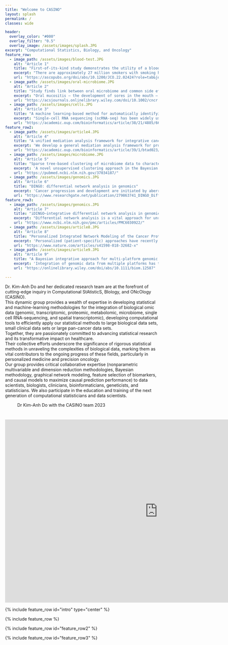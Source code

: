 ```yaml
---
title: "Welcome to CASINO"
layout: splash
permalink: /
classes: wide

header:
  overlay_color: "#000"
  overlay_filter: "0.5"
  overlay_image: /assets/images/splash.JPG
excerpt: "Computational Statistics, Biology, and Oncology"
feature_row:
  - image_path: /assets/images/blood-test.JPG
    alt: "Article 1"
    title: "First-of-its-kind study demonstrates the utility of a blood-based biomarker test together with a risk model based on subject characteristics for identifying asymptomatic individuals at high-risk of developing a lethal lung cancer."
    excerpt: "There are approximately 27 million smokers with smoking history of greater than 10 pack-year in the US. It is expected to have 1,341,900 deaths from lung cancer during the next 20 years (67,095 death per year). Our recent study shows a 9% improvement in the sensitivity of detecting lethal lung cancer by comparing the performance of our LungSpot test with current USPSTF criteria.  This is  equivalents to saving additional 24,154 lives from lung cancer death in the US during the next 20 years (1,208 per year) compared to current screening guideline."
    url: "https://ascopubs.org/doi/abs/10.1200/JCO.22.02424?role=tab&journalCode=jco"
  - image_path: /assets/images/oral-microbiome.JPG
    alt: "Article 2"
    title: "Study finds link between oral microbiome and common side effect in patients with head and neck cancer"
    excerpt: "Oral mucositis – the development of sores in the mouth – is a common side effect for patients with head and neck cancers, affecting as many as 90%. It can lead to difficulty eating, weight loss, and readmission or prolonged hospital stays to manage pain or infections. In a new study researchers investigated the influence of oral microbial features on the severity of oral mucositis during and after treatment for patients with squamous cell carcinoma of the head and neck. The research, part of an ongoing project to better understand the mechanisms behind oral mucositis, revealed associations of several specific microbiome features that both positively and negatively correlated with oral mucositis severity. These findings suggest the potential to personalize treatment plans with tailored microbiome interventions that could help minimize severity."
    url: "https://acsjournals.onlinelibrary.wiley.com/doi/10.1002/cncr.35001"
  - image_path: /assets/images/cells.JPG
    alt: "Article 3"
    title: "A machine learning-based method for automatically identifying novel cells in annotating single-cell RNA-seq data"
    excerpt: "Single-cell RNA sequencing (scRNA-seq) has been widely used to decompose complex tissues into functionally distinct cell types. The first and usually the most important step of scRNA-seq data analysis is to accurately annotate the cell labels. In recent years, many supervised annotation methods have been developed and shown to be more convenient and accurate than unsupervised cell clustering. We developed a straightforward yet effective method combining autoencoder with iterative feature selection to automatically identify novel cells from scRNA-seq data. Our method trains an autoencoder with the labeled training data and applies the autoencoder to the testing data to obtain reconstruction errors. By iteratively selecting features that demonstrate a bi-modal pattern and reclustering the cells using the selected feature, our method can accurately identify novel cells that are not present in the training data."
    url: "https://academic.oup.com/bioinformatics/article/38/21/4885/6694844"
feature_row2:
  - image_path: /assets/images/article4.JPG
    alt: "Article 4"
    title: "A unified mediation analysis framework for integrative cancer proteogenomics with clinical outcomes"
    excerpt: 'We develop a general mediation analysis framework for proteogenomic data that include multiple exposures, multivariate mediators on various scales of effects as appropriate for continuous, binary and survival outcomes. Multilevel molecular profiling of tumors and the integrative analysis with clinical outcomes have enabled a deeper characterization of cancer treatment. Mediation analysis has emerged as a promising statistical tool to identify and quantify the intermediate mechanisms by which a gene affects an outcome. However, existing methods lack a unified approach to handle various types of outcome variables, making them unsuitable for high-throughput molecular profiling data with highly interconnected variables. Our estimation method avoids imposing constraints on model parameters such as the rare disease assumption, while accommodating multiple exposures and high-dimensional mediators. We compare our approach to other methods in extensive simulation studies at a range of sample sizes, disease prevalence and number of false mediators. Using kidney renal clear cell carcinoma proteogenomic data, we identify genes that are mediated by proteins and the underlying mechanisms on various survival outcomes that capture short- and long-term disease-specific clinical characteristics.'
    url: "https://academic.oup.com/bioinformatics/article/39/1/btad023/6989623"
  - image_path: /assets/images/microbiome.JPG
    alt: "Article 5"
    title: "Sparse tree-based clustering of microbiome data to characterize microbiome heterogeneity in pancreatic cancer"
    excerpt: 'A novel unsupervised clustering approach in the Bayesian framework to characterize variation in the microbiome across cancer patients. Our proposed method innovates over existing model-based clustering approaches, such as the Dirichlet multinomial mixture model, in three key respects: we incorporate feature selection, learn the appropriate number of clusters from the data, and integrate information on the tree structure relating the observed features. We compare the performance of our proposed method to existing methods on simulated data designed to mimic real microbiome data. We then illustrate results obtained for our motivating data set, a clinical study aimed at characterizing the tumor microbiome of pancreatic cancer patients.'
    url: "https://pubmed.ncbi.nlm.nih.gov/37034187/"
  - image_path: /assets/images/genomics.JPG
    alt: "Article 6"
    title: "DINGO: differential network analysis in genomics"
    excerpt: 'Cancer progression and development are initiated by aberrations in various molecularnetworks through coordinated changes across multiple genes and pathways. It is important tounderstand how these networks change under different stress conditions and/or patient-speciﬁcgroups to infer differential patterns of activation and inhibition. Existing methods are limited to cor-relation networks that are independently estimated from separate group-speciﬁc data and withoutdue consideration of relationships that are conserved across multiple groups.'
    url: "https://www.researchgate.net/publication/279863741_DINGO_Differential_Network_Analysis_in_Genomics"
feature_row3:
  - image_path: /assets/images/genomics.JPG
    alt: "Article 7"
    title: "iDINGO—integrative differential network analysis in genomics with Shiny application"
    excerpt: "Differential network analysis is a vital approach for unraveling the intricate network rewiring implicated in disease progression and development. By constructing differential networks from diverse 'omics data sources, we gain a comprehensive understanding of how interactive systems differ within distinct patient-specific groups. While DINGO has been invaluable in inferring group-specific dependencies and constructing differential networks, it and similar tools are constrained in their ability to analyze data stemming from a single platform. Furthermore, these tools often disregard the hierarchical structure intrinsic to multi-'omics data. To address these limitations, we introduce the iDINGO R package. This innovative tool estimates group-specific dependencies, providing insights into integrative differential networks while accounting for the biological hierarchy among 'omics platforms. Additionally, we've created a user-friendly Shiny application that streamlines the analysis and visualization of results, aiding in the identification of hub genes across platforms."
    url: "https://www.ncbi.nlm.nih.gov/pmc/articles/PMC6030922/"
  - image_path: /assets/images/article8.JPG
    alt: "Article 8"
    title: "Personalized Integrated Network Modeling of the Cancer Proteome Atlas"
    excerpt: 'Personalized (patient-specific) approaches have recently emerged with a precision medicine paradigm that acknowledges the fact that molecular pathway structures and activity might be considerably different within and across tumors. The functional cancer genome and proteome provide rich sources of information to identify patient-specific variations in signaling pathways and activities within and across tumors; however, current analytic methods lack the ability to exploit the diverse and multi-layered architecture of these complex biological networks. We assessed pan-cancer pathway activities for >7700 patients across 32 tumor types from The Cancer Proteome Atlas by developing a personalized cancer-specific integrated network estimation (PRECISE) model. PRECISE is a general Bayesian framework for integrating existing interaction databases, data-driven de novo causal structures, and upstream molecular profiling data to estimate cancer-specific integrated networks, infer patient-specific networks and elicit interpretable pathway-level signatures. PRECISE-based pathway signatures, can delineate pan-cancer commonalities and differences in proteomic network biology within and across tumors, demonstrates robust tumor stratification that is both biologically and clinically informative and superior prognostic power compared to existing approaches. Towards establishing the translational relevance of the functional proteome in research and clinical settings, we provide an online, publicly available, comprehensive database and visualization repository of our findings: https://mjha.shinyapps.io/PRECISE/.'
    url: "https://www.nature.com/articles/s41598-018-32682-x"
  - image_path: /assets/images/article9.JPG
    alt: "Article 9"
    title: "A Bayesian integrative approach for multi-platform genomic data: A kidney cancer case study"
    excerpt: 'Integration of genomic data from multiple platforms has the capability to increase precision, accuracy, and statistical power in the identification of prognostic biomarkers. A fundamental problem faced in many multi-platform studies is unbalanced sample sizes due to the inability to obtain measurements from all the platforms for all the patients in the study. We have developed a novel Bayesian approach that integrates multi-regression models to identify a small set of biomarkers that can accurately predict time-to-event outcomes. This method fully exploits the amount of available information across platforms and does not exclude any of the subjects from the analysis. Through simulations, we demonstrate the utility of our method and compare its performance to that of methods that do not borrow information across regression models. Motivated by The Cancer Genome Atlas kidney renal cell carcinoma dataset, our methodology provides novel insights missed by non-integrative models.'
    url: "https://onlinelibrary.wiley.com/doi/abs/10.1111/biom.12587"
    
---
```

<p>
Dr. Kim-Anh Do and her dedicated research team are at the forefront of cutting-edge inquiry in Computational StAtisticS, BIology, and ONcOlogy (CASINO). <br />
This dynamic group provides a wealth of expertise in developing statistical and machine-learning methodologies for the integration of biological omic data (genomic, transcriptomic, proteomic, metabolomic, microbiome, single cell RNA-sequencing, and spatial transcriptomic), developing computational tools to efficiently apply our statistical methods to large biological data sets, small clinical data sets or large pan-cancer data sets. <br />
Together, they are passionately committed to advancing statistical research and its transformative impact on healthcare. <br />
Their collective efforts underscore the significance of rigorous statistical methods in unraveling the complexities of biological data, marking them as vital contributors to the ongoing progress of these fields, particularly in personalized medicine and precision oncology. <br />
Our group provides critical collaborative expertise (nonparametric multivariable and dimension reduction methodologies, Bayesian methodology, graphical network modeling, feature selection of biomarkers, and causal models to maximize causal prediction performance) to data scientists, biologists, clinicians, bioinformaticians, geneticists, and statisticians.  We also participate in the education and training of the next generation of computational statisticians and data scientists.</p>

<figure class="center">
<img src="{{ site.url }}{{ site.baseurl }}/assets/images/group.jpg" alt="">
<figcaption>Dr Kim-Anh Do with the CASINO team 2023</figcaption>
</figure>


<div class="centerIframe">
<h1></h1>
<iframe src="https://onedrive.live.com/embed?resid=DD1D7A6CCCA3FEEC%2160909&amp;authkey=!ALLKjlXnQyb-dDA&amp;em=2&amp;wdAr=1.7777777777777777" width="1000px" height="600px" frameborder="0">This is an embedded <a target="_blank" href="https://office.com">Microsoft Office</a> presentation, powered by <a target="_blank" href="https://office.com/webapps">Office</a>.</iframe>
</div>



{% include feature_row id="intro" type="center" %}

{% include feature_row %}

{% include feature_row id="feature_row2" %}

{% include feature_row id="feature_row3" %}
